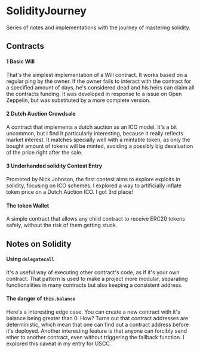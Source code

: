 # SolidityJourney
Series of notes and implementations with the journey of mastering solidity.



## Contracts

#### 1 Basic Will
That's the simplest implementation of a Will contract. It works based on a regular ping by the owner. If the owner
fails to interact with the contract for a specified amount of days, he's considered dead and his heirs can claim
all the contracts funding. It was developed in response to a issue on Open Zeppelin, but was substituted by a
more complete version.

#### 2 Dutch Auction Crowdsale
A contract that implements a dutch auction as an ICO model. It's a bit uncommon, but I find it particularly
interesting, because it really reflects market interest. It matches specially well with a mintable token,
as only the bought amount of tokens will be minted, avoiding a possibly big devaluation of the price right
after the sale.

#### 3 Underhanded solidity Contest Entry
Promoted by Nick Johnson, the first contest aims to explore exploits in solidity, focusing on ICO schemes.
I explored  a way to artificially inflate token price on a Dutch Auction ICO. I got 3rd place!

#### The token Wallet
A simple contract that allows any child contract to receive ERC20 tokens safely, without the risk of them
getting stuck.


## Notes on Solidity

#### Using `delegatecall`
It's a useful way of executing other contract's code, as if it's your own contract. That pattern is used
to make a project more modular, separating functionalities in many contracts but also keeping a consistent
address.   

#### The danger of `this.balance`
Here's a interesting edge case. You can create a new contract with it's balance being greater than 0. How?
Turns out that contract addresses are deterministic, which mean that one can find out a contract address
before it's deployed. Another interesting feature is that anyone can forcibly send ether to another contract,
even without triggering the fallback function. I explored this caveat in my entry for USCC.
